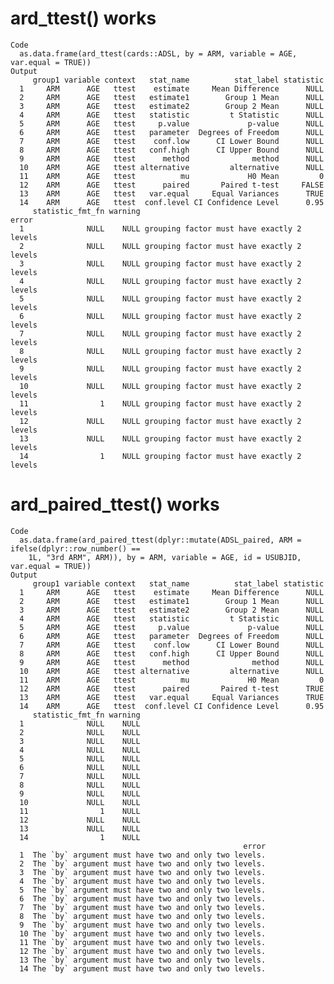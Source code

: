 # ard_ttest() works

    Code
      as.data.frame(ard_ttest(cards::ADSL, by = ARM, variable = AGE, var.equal = TRUE))
    Output
         group1 variable context   stat_name          stat_label statistic
      1     ARM      AGE   ttest    estimate     Mean Difference      NULL
      2     ARM      AGE   ttest   estimate1        Group 1 Mean      NULL
      3     ARM      AGE   ttest   estimate2        Group 2 Mean      NULL
      4     ARM      AGE   ttest   statistic         t Statistic      NULL
      5     ARM      AGE   ttest     p.value             p-value      NULL
      6     ARM      AGE   ttest   parameter  Degrees of Freedom      NULL
      7     ARM      AGE   ttest    conf.low      CI Lower Bound      NULL
      8     ARM      AGE   ttest   conf.high      CI Upper Bound      NULL
      9     ARM      AGE   ttest      method              method      NULL
      10    ARM      AGE   ttest alternative         alternative      NULL
      11    ARM      AGE   ttest          mu             H0 Mean         0
      12    ARM      AGE   ttest      paired       Paired t-test     FALSE
      13    ARM      AGE   ttest   var.equal     Equal Variances      TRUE
      14    ARM      AGE   ttest  conf.level CI Confidence Level      0.95
         statistic_fmt_fn warning                                      error
      1              NULL    NULL grouping factor must have exactly 2 levels
      2              NULL    NULL grouping factor must have exactly 2 levels
      3              NULL    NULL grouping factor must have exactly 2 levels
      4              NULL    NULL grouping factor must have exactly 2 levels
      5              NULL    NULL grouping factor must have exactly 2 levels
      6              NULL    NULL grouping factor must have exactly 2 levels
      7              NULL    NULL grouping factor must have exactly 2 levels
      8              NULL    NULL grouping factor must have exactly 2 levels
      9              NULL    NULL grouping factor must have exactly 2 levels
      10             NULL    NULL grouping factor must have exactly 2 levels
      11                1    NULL grouping factor must have exactly 2 levels
      12             NULL    NULL grouping factor must have exactly 2 levels
      13             NULL    NULL grouping factor must have exactly 2 levels
      14                1    NULL grouping factor must have exactly 2 levels

# ard_paired_ttest() works

    Code
      as.data.frame(ard_paired_ttest(dplyr::mutate(ADSL_paired, ARM = ifelse(dplyr::row_number() ==
        1L, "3rd ARM", ARM)), by = ARM, variable = AGE, id = USUBJID, var.equal = TRUE))
    Output
         group1 variable context   stat_name          stat_label statistic
      1     ARM      AGE   ttest    estimate     Mean Difference      NULL
      2     ARM      AGE   ttest   estimate1        Group 1 Mean      NULL
      3     ARM      AGE   ttest   estimate2        Group 2 Mean      NULL
      4     ARM      AGE   ttest   statistic         t Statistic      NULL
      5     ARM      AGE   ttest     p.value             p-value      NULL
      6     ARM      AGE   ttest   parameter  Degrees of Freedom      NULL
      7     ARM      AGE   ttest    conf.low      CI Lower Bound      NULL
      8     ARM      AGE   ttest   conf.high      CI Upper Bound      NULL
      9     ARM      AGE   ttest      method              method      NULL
      10    ARM      AGE   ttest alternative         alternative      NULL
      11    ARM      AGE   ttest          mu             H0 Mean         0
      12    ARM      AGE   ttest      paired       Paired t-test      TRUE
      13    ARM      AGE   ttest   var.equal     Equal Variances      TRUE
      14    ARM      AGE   ttest  conf.level CI Confidence Level      0.95
         statistic_fmt_fn warning
      1              NULL    NULL
      2              NULL    NULL
      3              NULL    NULL
      4              NULL    NULL
      5              NULL    NULL
      6              NULL    NULL
      7              NULL    NULL
      8              NULL    NULL
      9              NULL    NULL
      10             NULL    NULL
      11                1    NULL
      12             NULL    NULL
      13             NULL    NULL
      14                1    NULL
                                                        error
      1  The `by` argument must have two and only two levels.
      2  The `by` argument must have two and only two levels.
      3  The `by` argument must have two and only two levels.
      4  The `by` argument must have two and only two levels.
      5  The `by` argument must have two and only two levels.
      6  The `by` argument must have two and only two levels.
      7  The `by` argument must have two and only two levels.
      8  The `by` argument must have two and only two levels.
      9  The `by` argument must have two and only two levels.
      10 The `by` argument must have two and only two levels.
      11 The `by` argument must have two and only two levels.
      12 The `by` argument must have two and only two levels.
      13 The `by` argument must have two and only two levels.
      14 The `by` argument must have two and only two levels.

